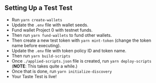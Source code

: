 ## Setting Up a Test Test

- Run `yarn create-wallets`
- Update the `.env` file with wallet seeds.
- Fund wallet Project 0 with testnet funds.
- Then run `yarn fund-wallets` to fund other wallets.
- Then create a new test token with `yarn mint-token` (change the token name before executing).
- Update the `.env` file with token policy ID and token name.
- Then run `yarn build-scripts`
- Once `./applied-scripts.json` file is created, run `yarn deploy-scripts` (**NOTE**: This takes quite a while.)
- Once that is done, run `yarn initialize-discovery`
- Your Taste Test is live!